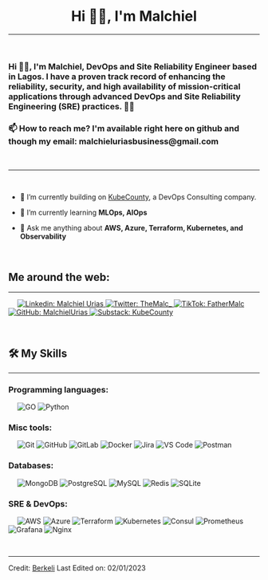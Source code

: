<h1 align="center">Hi 👋🏽, I'm Malchiel</h1>

<!---
<img src="https://raw.githubusercontent.com/berkeli/berkeli/main/assets/header.jpg" align="center" alt="berkeli header image">
--->

-------------------
&emsp;
<h3 align="left">Hi 👋🏽, I'm Malchiel, DevOps and Site Reliability Engineer based in Lagos. I have a proven track record of enhancing the reliability, security, and high availability of mission-critical applications through advanced DevOps and Site Reliability Engineering (SRE) practices. 👍🏽 </h3>

<h3 align="left">📫 How to reach me? I'm available right here on github and though my email: malchieluriasbusiness@gmail.com </h3>
&emsp;

-------------------
&emsp;

- 🔭 I’m currently building on [KubeCounty]([https://mentor.love/](https://www.linkedin.com/company/kubecounty/)), a DevOps Consulting company.
  
- 🌱 I’m currently learning **MLOps, AIOps**

- 💬 Ask me anything about **AWS, Azure, Terraform, Kubernetes, and Observability**

&emsp;

## Me around the web:
-------------------


&emsp;
<a href="https://www.linkedin.com/in/malchiel-urias/">
    ![Linkedin: Malchiel Urias](https://img.shields.io/badge/-malchiel-blue?style=flat-square&logo=Linkedin&logoColor=white)
</a>
<a href="https://x.com/TheMalc_/">
    ![Twitter: TheMalc_](https://img.shields.io/twitter/follow/fathermalc?style=social)
</a>
<a href="https://www.tiktok.com/@fathermalc/">
    ![TikTok: FatherMalc](https://img.shields.io/badge/TikTok-black?logo=tiktok&logoColor=white)
</a>
<a href="https://github.com/MalchielUrias/">
    ![GitHub: MalchielUrias](https://img.shields.io/github/followers/malchiel?label=follow&style=social)
</a>
<a href="https://kubecounty.substack.com/">
    ![Substack: KubeCounty](https://img.shields.io/badge/KubeCounty-FF6719?logo=substack&logoColor=fff)
</a>

&emsp;

## 🛠️ My Skills
-------------------
### Programming languages:
&emsp;
![GO](https://img.shields.io/badge/-GO-000?&logo=Go)
![Python](https://img.shields.io/badge/-Python-000?&logo=Python)
### Misc tools:
&emsp;
![Git](https://img.shields.io/badge/-Git-000?&logo=Git)
![GitHub](https://img.shields.io/badge/-GitHub-000?&logo=GitHub)
![GitLab](https://img.shields.io/badge/-GitLab-000?&logo=GitLab)
![Docker](https://img.shields.io/badge/-Docker-000?&logo=Docker)
![Jira](https://img.shields.io/badge/-Jira-000?&logo=Jira)
![VS Code](https://img.shields.io/badge/-VS%20Code-000?&logo=Visual-Studio-Code)
![Postman](https://img.shields.io/badge/-Postman-000?&logo=Postman)


### Databases:
&emsp;
![MongoDB](https://img.shields.io/badge/-MongoDB-000?&logo=MongoDB)
![PostgreSQL](https://img.shields.io/badge/-PostgreSQL-000?&logo=PostgreSQL)
![MySQL](https://img.shields.io/badge/-MySQL-000?&logo=MySQL)
![Redis](https://img.shields.io/badge/-Redis-000?&logo=Redis)
![SQLite](https://img.shields.io/badge/-SQLite-000?&logo=SQLite)

### SRE & DevOps:
&emsp;
![AWS](https://img.shields.io/badge/-AWS-000?&logo=Amazon-AWS)
![Azure](https://img.shields.io/badge/-Azure-000?&logo=Microsoft-Azure)
![Terraform](https://img.shields.io/badge/-Terraform-000?&logo=Terraform)
![Kubernetes](https://img.shields.io/badge/-Kubernetes-000?&logo=Kubernetes)
![Consul](https://img.shields.io/badge/-Consul-000?&logo=Consul)
![Prometheus](https://img.shields.io/badge/-Prometheus-000?&logo=Prometheus)
![Grafana](https://img.shields.io/badge/-Grafana-000?&logo=Grafana)
![Nginx](https://img.shields.io/badge/-Nginx-000?&logo=Nginx)


&emsp;

------
Credit: [Berkeli](https://github.com/Berkeli)
Last Edited on: 02/01/2023

<!---
MalchielUrias/MalchielUrias is a ✨ special ✨ repository because its `README.md` (this file) appears on your GitHub profile.
You can click the Preview link to take a look at your changes.
--->
